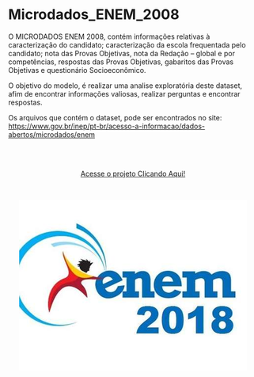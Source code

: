 # Microdados_ENEM_2008
O MICRODADOS ENEM 2008, contém informações relativas à caracterização do candidato; caracterização da escola frequentada pelo candidato; nota das Provas Objetivas, nota da Redação – global e por competências, respostas das Provas Objetivas, gabaritos das Provas Objetivas e questionário Socioeconômico.

O objetivo do modelo, é realizar uma analise exploratória deste dataset, afim de encontrar informações valiosas, realizar perguntas e encontrar respostas.



Os arquivos que contém o dataset, pode ser encontrados no site:<br/>
https://www.gov.br/inep/pt-br/acesso-a-informacao/dados-abertos/microdados/enem


<br/>
<br/>

<p align="center"><a href="https://wenceslau93.github.io/Health-Analytics/">Acesse o projeto Clicando Aqui!</a></p>

<br/>

<p align="center">
<img src="https://github.com/Wenceslau93/Microdados_ENEM_2008/blob/main/enem_2018.jpg" alt="some text">
</center></p>
